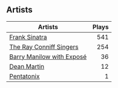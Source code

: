 ## Artists
Artists | Plays 
----- | -----: 
[Frank Sinatra](/artists/frank-sinatra-739) | 541
[The Ray Conniff Singers](/artists/the-ray-conniff-singers-104851) | 254
[Barry Manilow with Exposé](/artists/barry-manilow-with-expose-30916992) | 36
[Dean Martin](/artists/dean-martin-6555) | 12
[Pentatonix](/artists/pentatonix-655231) | 1

